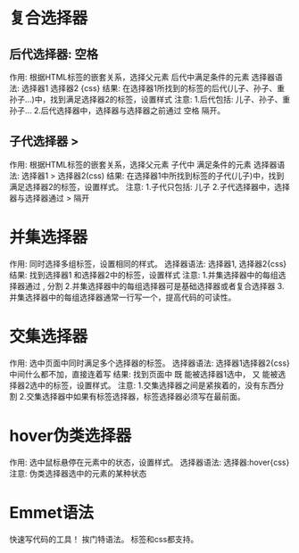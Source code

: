 # 复合选择器

## 后代选择器: 空格
作用: 根据HTML标签的嵌套关系，选择父元素 后代中满足条件的元素
选择器语法: 选择器1 选择器2 {css}
结果:
在选择器1所找到的标签的后代(儿子、孙子、重孙子...)中，找到满足选择器2的标签，设置样式
注意:
1.后代包括: 儿子、孙子、重孙子...
2.后代选择器中，选择器与选择器之前通过 空格 隔开。

## 子代选择器 >
作用: 根据HTML标签的嵌套关系，选择父元素 子代中 满足条件的元素
选择器语法: 选择器1 > 选择器2(css)
结果: 在选择器1中所找到标签的子代(儿子)中，找到满足选择器2的标签，设置样式。
注意:
1.子代只包括: 儿子
2.子代选择器中，选择器与选择器通过 > 隔开

# 并集选择器
作用: 同时选择多组标签，设置相同的样式。
选择器语法: 选择器1, 选择器2{css}
结果: 找到选择器1 和选择器2中的标签，设置样式
注意:
1.并集选择器中的每组选择器通过 , 分割
2.并集选择器中的每组选择器可是基础选择器或者复合选择器
3.并集选择器中的每组选择器通常一行写一个，提高代码的可读性。

# 交集选择器
作用: 选中页面中同时满足多个选择器的标签。
选择器语法: 选择器1选择器2{css}   中间什么都不加，直接连着写
结果: 找到页面中 既 能被选择器1选中， 又 能被选择器2选中的标签，设置样式。
注意:
1.交集选择器之间是紧挨着的，没有东西分割
2.交集选择器中如果有标签选择器，标签选择器必须写在最前面。

# hover伪类选择器
作用: 选中鼠标悬停在元素中的状态，设置样式。
选择器语法: 选择器:hover{css}
注意: 伪类选择器选中的元素的某种状态

# Emmet语法
快速写代码的工具！ 挨门特语法。
标签和css都支持。
